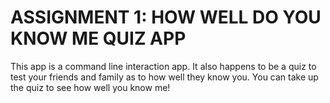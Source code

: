 # ASSIGNMENT 1: HOW WELL DO YOU KNOW ME QUIZ APP

This app is a command line interaction app.
It also happens to be a quiz to test your friends and family as to how well they know you.
You can take up the quiz to see how well you know me!